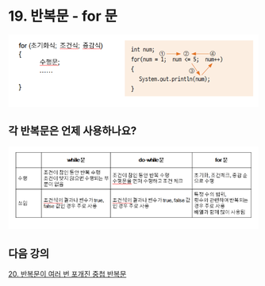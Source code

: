 # 19. 반복문 - for 문



![for](./img/for.png)


## 각 반복문은 언제 사용하나요?

![loop](./img/loop.png)


## 다음 강의
[20. 반복문이 여러 번 포개진 중첩 반복문](https://gitlab.com/easyspubjava/javacoursework/-/blob/master/Chapter1/01-20/README.md)